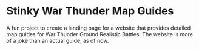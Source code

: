 # Stinky War Thunder Map Guides
A fun project to create a landing page for a website that provides detailed map guides for War Thunder Ground Realistic Battles. The website is more of a joke than an actual guide, as of now.
